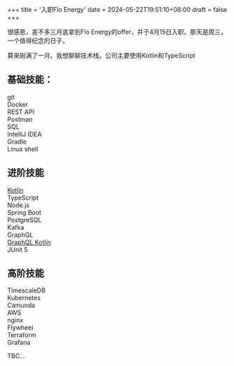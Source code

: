 +++
title = '入职Flo Energy'
date = 2024-05-22T19:51:10+08:00
draft = false
+++

很感恩，差不多三月底拿到Flo Energy的offer，并于4月15日入职。那天是周三，一个值得纪念的日子。

算来刚满了一月。我想聊聊技术栈。公司主要使用Kotlin和TypeScript

## 基础技能：
git\
Docker\
REST API\
Postman\
SQL\
IntelliJ IDEA\
Gradle\
Linux shell

## 进阶技能
[Kotlin](https://kotlinlang.org/)\
TypeScript\
Node.js\
Spring Boot\
PostgreSQL\
Kafka\
GraphQL\
[GraphQL Kotlin](https://opensource.expediagroup.com/graphql-kotlin/docs)\
JUnit 5

## 高阶技能
TimescaleDB\
Kubernetes\
Camunda\
AWS\
nginx\
Flywheel\
Terraform\
Grafana

TBC...





